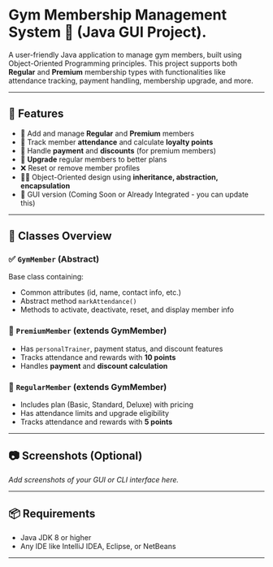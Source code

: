 
# Gym Membership Management System 💪 (Java GUI Project).

A user-friendly Java application to manage gym members, built using Object-Oriented Programming principles. This project supports both **Regular** and **Premium** membership types with functionalities like attendance tracking, payment handling, membership upgrade, and more.

---

## 🚀 Features

- 🧍 Add and manage **Regular** and **Premium** members
- 📆 Track member **attendance** and calculate **loyalty points**
- 💸 Handle **payment** and **discounts** (for premium members)
- 🔁 **Upgrade** regular members to better plans
- ❌ Reset or remove member profiles
- 🧑‍🏫 Object-Oriented design using **inheritance, abstraction, encapsulation**
- 🎨 GUI version (Coming Soon or Already Integrated - you can update this)

---

## 🧱 Classes Overview

### ✅ `GymMember` (Abstract)
Base class containing:
- Common attributes (id, name, contact info, etc.)
- Abstract method `markAttendance()`
- Methods to activate, deactivate, reset, and display member info

### 💎 `PremiumMember` (extends GymMember)
- Has `personalTrainer`, payment status, and discount features
- Tracks attendance and rewards with **10 points**
- Handles **payment** and **discount calculation**

### 🧾 `RegularMember` (extends GymMember)
- Includes plan (Basic, Standard, Deluxe) with pricing
- Has attendance limits and upgrade eligibility
- Tracks attendance and rewards with **5 points**

---

## 📷 Screenshots (Optional)
_Add screenshots of your GUI or CLI interface here._

---

## 📦 Requirements

- Java JDK 8 or higher
- Any IDE like IntelliJ IDEA, Eclipse, or NetBeans

---


